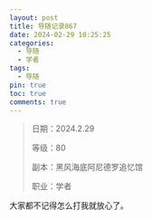 ```yaml
---
layout: post
title: 导随记录867
date: 2024-02-29 10:25:25
categories:
  - 导随
  - 学者
tags:
  - 导随
pin: true
toc: true
comments: true
---
```

> 日期：2024.2.29
>
> 等级：80
>
> 副本：黑风海底阿尼德罗追忆馆
>
> 职业：学者

大家都不记得怎么打我就放心了。